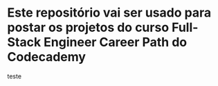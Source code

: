 # Este repositório vai ser usado para postar os projetos do curso Full-Stack Engineer Career Path do Codecademy
teste
